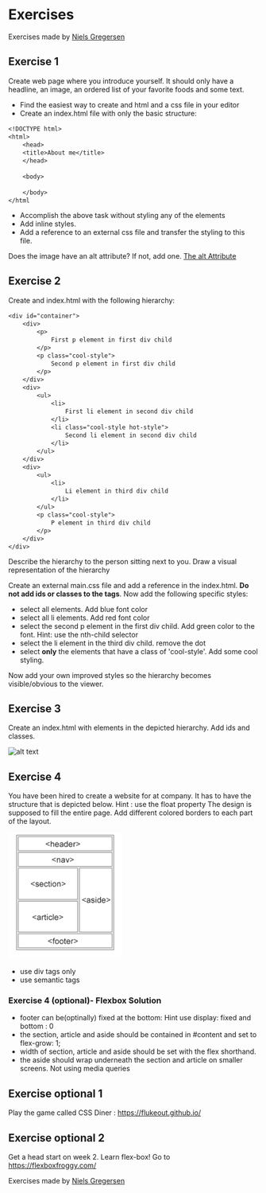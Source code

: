 
# Exercises

Exercises made by [Niels Gregersen](https://github.com/senner008)

## Exercise 1
Create web page where you introduce yourself. It should only have a headline, an image, an ordered list of your favorite foods and some text.
- Find the easiest way to create and html and a css file in your editor
- Create an index.html file with only the basic structure: 

``` 
<!DOCTYPE html>
<html>
    <head>
    <title>About me</title>
    </head>

    <body>

    </body>
</html
```
- Accomplish the above task without styling any of the elements
- Add inline styles.
- Add a reference to an external css file and transfer the styling to this file.

Does the image have an alt attribute? If not, add one.
[The alt Attribute](https://www.w3schools.com/html/html_images.asp)

## Exercise 2

Create and index.html with the following hierarchy:

```
<div id="container">
    <div>
        <p>
            First p element in first div child
        </p>
        <p class="cool-style">
            Second p element in first div child
        </p>
    </div>
    <div>
        <ul>
            <li>
                First li element in second div child
            </li>
            <li class="cool-style hot-style">
                Second li element in second div child
            </li>
        </ul>
    </div>
    <div>
        <ul>
            <li>
                Li element in third div child
            </li>
        </ul>
        <p class="cool-style">
            P element in third div child
        </p>
    </div>
</div>

```
Describe the hierarchy to the person sitting next to you. Draw a visual representation of the hierarchy

Create an external main.css file and add a reference in the index.html.
**Do not add ids or classes to the tags**. Now add the following specific styles:

- select all elements. Add blue font color
- select all li elements. Add red font color
- select the second p element in the first div child. Add green color to the font. Hint: use the nth-child selector 
- select the li element in the third div child. remove the dot
- select **only** the elements that have a class of 'cool-style'. Add some cool styling. 


Now add your own improved styles so the hierarchy becomes visible/obvious to the viewer.

## Exercise 3

Create an index.html with elements in the depicted hierarchy. Add ids and classes.

![alt text](https://github.com/senner007/temp/blob/master/Hierarchy-1.png "Logo Title Text 1")


## Exercise 4

You have been hired to create a website for at company. It has to have the structure that is depicted below. Hint : use the float property
The design is supposed to fill the entire page. Add different colored borders to each part of the layout.

![alt text](https://github.com/senner008/Class12/blob/master/HTMLCSSWeek_1/floated_layout.png "Logo Title Text 1")

- use div tags only
- use semantic tags

### Exercise 4 (optional)- Flexbox Solution
- footer can be(optinally) fixed at the bottom: Hint use display: fixed and bottom : 0
- the section, article and aside should be contained in #content and set to flex-grow: 1;
- width of section, article and aside should be set with the flex shorthand. 
- the aside should wrap underneath the section and article on smaller screens. Not using media queries
  
## Exercise optional 1

Play the game called CSS Diner : https://flukeout.github.io/

## Exercise optional 2

Get a head start on week 2. Learn flex-box!
Go to https://flexboxfroggy.com/


Exercises made by [Niels Gregersen](https://github.com/senner008)
